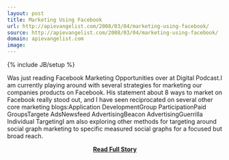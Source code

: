 ```yaml
---
layout: post
title: Marketing Using Facebook
url: http://apievangelist.com/2008/03/04/marketing-using-facebook/
source: http://apievangelist.com/2008/03/04/marketing-using-facebook/
domain: apievangelist.com
image: 
---
```

{% include JB/setup %}<p>Was just reading Facebook Marketing Opportunities over at Digital Podcast.I am currently playing around with several strategies for marketing our companies products on Facebook. His statement about 8 ways to market on Facebook really stood out, and I have seen reciprocated on several other core marketing blogs:Application DevelopmentGroup ParticipationPaid GroupsTargete AdsNewsfeed AdvertisingBeacon AdvertisingGuerrilla Individual TargetingI am also exploring other methods for targeting around social graph marketing to specific measured social graphs for a focused but broad reach.</p>
<center><p><a href="http://apievangelist.com/2008/03/04/marketing-using-facebook/" style='padding:25px; font-sze:18px; font-weight: bold;'>Read Full Story</a></p></center>
